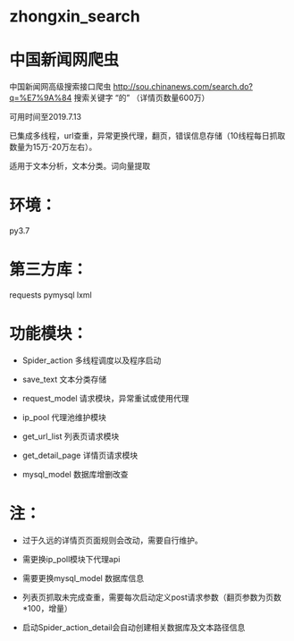 # zhongxin_search
# 中国新闻网爬虫

中国新闻网高级搜索接口爬虫  http://sou.chinanews.com/search.do?q=%E7%9A%84  搜索关键字 “的” （详情页数量600万）

可用时间至2019.7.13

已集成多线程，url查重，异常更换代理，翻页，错误信息存储（10线程每日抓取数量为15万-20万左右）。

适用于文本分析，文本分类。词向量提取

# 环境：
  py3.7

# 第三方库：
  requests pymysql lxml

# 功能模块：
* Spider_action 多线程调度以及程序启动

* save_text 文本分类存储

* request_model 请求模块，异常重试或使用代理

* ip_pool 代理池维护模块

* get_url_list 列表页请求模块

* get_detail_page 详情页请求模块

* mysql_model 数据库增删改查


# 注：
* 过于久远的详情页页面规则会改动，需要自行维护。

* 需更换ip_poll模块下代理api

* 需要更换mysql_model 数据库信息

* 列表页抓取未完成查重，需要每次启动定义post请求参数（翻页参数为页数*100，增量）

* 启动Spider_action_detail会自动创建相关数据库及文本路径信息
